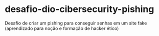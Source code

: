 # desafio-dio-cibersecurity-pishing
Desafio de criar um pishing para conseguir senhas em um site fake (aprendizado para noção e formação de hacker ético)
